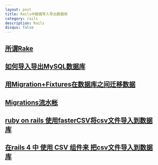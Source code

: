```yaml
---
layout: post
title: Rails中数据导入导出数据库
category: rails
description: Rails
disqus: false
---
```


## [所谓Rake](http://www.rubycc.com/column/rails3.2.3/rake.htm)
## [如何导入导出MySQL数据库](http://hi.baidu.com/hlxwell/item/0c860f9dd126b68959146149)
## [用Migration+Fixtures在数据库之间迁移数据](http://www.iteye.com/topic/115562)
## [Migrations流水帐](http://www.iteye.com/topic/423860)
## [ruby on rails 使用fasterCSV将csv文件导入到数据库](http://kukuqiu.iteye.com/blog/178268)
## [在rails 4 中 使用 CSV 组件来 把csv文件导入到数据库](http://blog.csdn.net/remote_roamer/article/details/16902327)